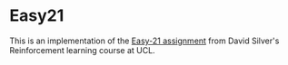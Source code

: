 # Easy21
This is an implementation of the [Easy-21 assignment](https://www.davidsilver.uk/wp-content/uploads/2020/03/Easy21-Johannes.pdf "Easy-21 RL assignment") from David Silver's Reinforcement learning course at UCL.
